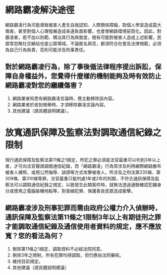 # 網路霸凌解決途徑

網路霸凌行為可能導致被害人產生自我認知、人際關係障礙，對個人學習造成莫大傷害，甚至對個人心理發展造成長遠負面影響，也會使網路環境惡質化。因此，對霸凌者，若不加以防範、矯治其行為與態度，極有可能對被害人造成上述影響。民眾常忽略社交網站也是公眾場域，不論匿名與否，都須符合社會及法律規範，必須為自己行為負責，否則可能涉及刑事責任。

## 對於網路霸凌行為，除了事後循法律程序提出訴訟，保障自身權益外，您覺得什麼樣的機制能夠及時有效防止網路霸凌對您的繼續傷害？

1. 網路業者知悉有網路霸凌言論時，應主動移除該內容。
2. 網路業者於收到檢舉時，才須移除霸凌言論內容。
3. 其他建議（請具體說明建議）。

# 放寬通訊保障及監察法對調取通信紀錄之限制

現行通訊保障及監察法第11條之1規定，所犯之罪必須是法官最重可以判到3年以上者，才可向法官聲請調閱通信紀錄，而「網路霸凌」行為常涉及利用網際網路散布被害人裸照，或用公然侮辱、誹謗等方式攻擊被害人，所涉及之刑法第235條、第309條、第310條等罪，法官最重只能判處1年或2年的刑期，不符合通訊保障及監察法可以調取通信紀錄之規定，以致發生此類案件時，就無法透過通聯確認犯嫌身分或使用之電腦裝機地點等，對查緝犯罪、保護善良民眾造成衝擊。

## 網路霸凌涉及刑事犯罪而需由政府公權力介入偵辦時，通訊保障及監察法第11條之1限制3年以上有期徒刑之罪才能調取通信紀錄及通信使用者資料的規定，應不應放寬？您的看法為何？　

1. 刪除第11條之1規定，調取資料不必經法院同意。
2. 刪除3年之限制，所有犯罪均得調取，但仍應由法院審核。
3. 維持目前規定。
4. 其他建議（請具體說明建議）
